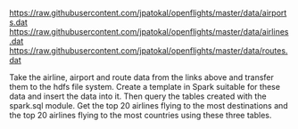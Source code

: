 https://raw.githubusercontent.com/jpatokal/openflights/master/data/airports.dat
https://raw.githubusercontent.com/jpatokal/openflights/master/data/airlines.dat
https://raw.githubusercontent.com/jpatokal/openflights/master/data/routes.dat

Take the airline, airport and route data from the links above and transfer them to the hdfs file system.
Create a template in Spark suitable for these data and insert the data into it.
Then query the tables created with the spark.sql module. 
Get the top 20 airlines flying to the most destinations and the top 20 airlines flying to the most countries using these three tables.

 
